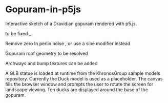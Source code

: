 # Gopuram-in-p5js
Interactive sketch of a Dravidian gopuram rendered with p5.js.

to be fixed _ 

Remove zero In perlin noise , or use a sine modifier instead 

Gopuram roof geometry to be resolved

Archways and bump textures can be added 

A GLB statue is loaded at runtime from the KhronosGroup sample models
repository. Currently the Duck model is used as a placeholder. The canvas
fills the browser window and prompts the user to rotate the screen for
landscape viewing.
Ten ducks are displayed around the base of the gopuram.
